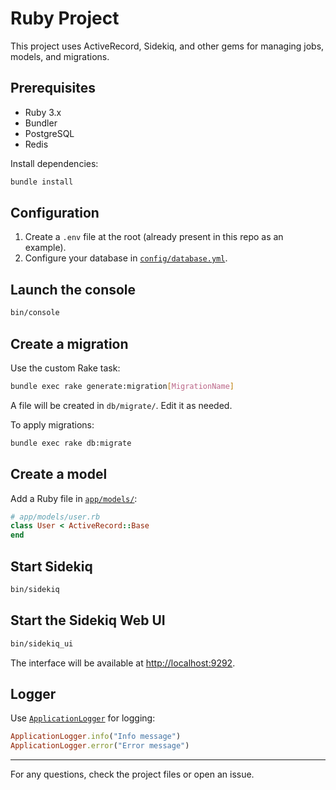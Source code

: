 # Ruby Project

This project uses ActiveRecord, Sidekiq, and other gems for managing jobs, models, and migrations.

## Prerequisites

- Ruby 3.x
- Bundler
- PostgreSQL
- Redis

Install dependencies:

```sh
bundle install
```

## Configuration

1. Create a `.env` file at the root (already present in this repo as an example).
2. Configure your database in [`config/database.yml`](config/database.yml).

## Launch the console

```sh
bin/console
```

## Create a migration

Use the custom Rake task:

```sh
bundle exec rake generate:migration[MigrationName]
```

A file will be created in `db/migrate/`. Edit it as needed.

To apply migrations:

```sh
bundle exec rake db:migrate
```

## Create a model

Add a Ruby file in [`app/models/`](app/models/):

```ruby
# app/models/user.rb
class User < ActiveRecord::Base
end
```

## Start Sidekiq

```sh
bin/sidekiq
```

## Start the Sidekiq Web UI

```sh
bin/sidekiq_ui
```

The interface will be available at [http://localhost:9292](http://localhost:9292).

## Logger

Use [`ApplicationLogger`](lib/application_logger.rb) for logging:

```ruby
ApplicationLogger.info("Info message")
ApplicationLogger.error("Error message")
```

---

For any questions, check the project files or open an issue.
